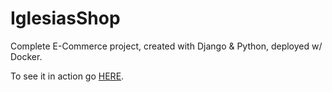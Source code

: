 # IglesiasShop
Complete E-Commerce project, created with Django &amp; Python, deployed w/ Docker.

To see it in action go <a href="http://165.227.66.210/">HERE</a>.
